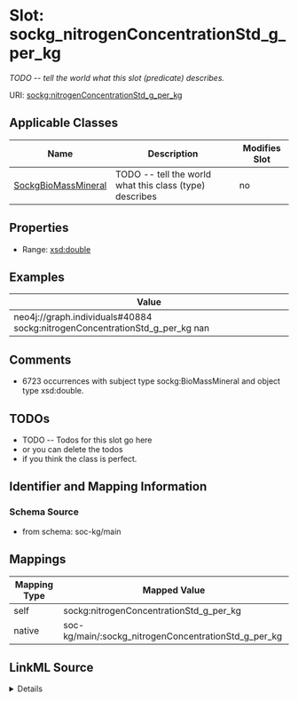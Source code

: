 

# Slot: sockg_nitrogenConcentrationStd_g_per_kg


_TODO -- tell the world what this slot (predicate) describes._





URI: [sockg:nitrogenConcentrationStd_g_per_kg](http://www.semanticweb.org/sockg/ontologies/2024/0/soil-carbon-ontology/nitrogenConcentrationStd_g_per_kg)



<!-- no inheritance hierarchy -->





## Applicable Classes

| Name | Description | Modifies Slot |
| --- | --- | --- |
| [SockgBioMassMineral](../classes/SockgBioMassMineral.md) | TODO -- tell the world what this class (type) describes |  no  |







## Properties

* Range: [xsd:double](http://www.w3.org/2001/XMLSchema#double)






## Examples

| Value |
| --- |
| neo4j://graph.individuals#40884 sockg:nitrogenConcentrationStd_g_per_kg nan |

## Comments

* 6723 occurrences with subject type sockg:BioMassMineral and object type xsd:double.

## TODOs

* TODO -- Todos for this slot go here
* or you can delete the todos
* if you think the class is perfect.

## Identifier and Mapping Information







### Schema Source


* from schema: soc-kg/main




## Mappings

| Mapping Type | Mapped Value |
| ---  | ---  |
| self | sockg:nitrogenConcentrationStd_g_per_kg |
| native | soc-kg/main/:sockg_nitrogenConcentrationStd_g_per_kg |




## LinkML Source

<details>
```yaml
name: sockg_nitrogenConcentrationStd_g_per_kg
description: TODO -- tell the world what this slot (predicate) describes.
todos:
- TODO -- Todos for this slot go here
- or you can delete the todos
- if you think the class is perfect.
comments:
- 6723 occurrences with subject type sockg:BioMassMineral and object type xsd:double.
examples:
- value: neo4j://graph.individuals#40884 sockg:nitrogenConcentrationStd_g_per_kg nan
from_schema: soc-kg/main
rank: 1000
slot_uri: sockg:nitrogenConcentrationStd_g_per_kg
alias: sockg_nitrogenConcentrationStd_g_per_kg
domain_of:
- sockg_BioMassMineral
range: double

```
</details>